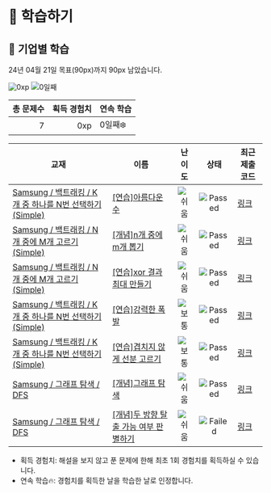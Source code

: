 # 📖 학습하기

## 🚀 기업별 학습
24년 04월 21일 목표(90px)까지 90px 남았습니다.

![0xp](https://img.shields.io/badge/EXP-0xp-%235cb85c.svg?for-the-badge)
![0일째](https://img.shields.io/badge/연속학습-0일째-%23E34F26.svg?for-the-badge)

|총 문제수|획득 경험치|연속 학습|
|---:|---:|---|
7|0xp|0일째❄️|

|교재|이름|난이도|상태|최근 제출 코드|
|---|---|:---:|:---:|---|
|[Samsung / 백트래킹 / K개 중 하나를 N번 선택하기(Simple)](https://www.codetree.ai/missions?missionId=13)|[[연습]아름다운 수](https://www.codetree.ai/missions/13/problems/beautiful-number)|![쉬움][easy]|![Passed][passed]|[링크](https://github.com/thingk0/codetree-TILs/blob/main/240421/%EC%95%84%EB%A6%84%EB%8B%A4%EC%9A%B4%20%EC%88%98/beautiful-number.py)|
|[Samsung / 백트래킹 / N개 중에 M개 고르기(Simple)](https://www.codetree.ai/missions?missionId=13)|[[개념]n개 중에 m개 뽑기](https://www.codetree.ai/missions/13/problems/n-choose-m)|![쉬움][easy]|![Passed][passed]|[링크](https://github.com/thingk0/codetree-TILs/blob/main/240421/n%EA%B0%9C%20%EC%A4%91%EC%97%90%20m%EA%B0%9C%20%EB%BD%91%EA%B8%B0/n-choose-m.py)|
|[Samsung / 백트래킹 / N개 중에 M개 고르기(Simple)](https://www.codetree.ai/missions?missionId=13)|[[연습]xor 결과 최대 만들기](https://www.codetree.ai/missions/13/problems/max-of-xor)|![쉬움][easy]|![Passed][passed]|[링크](https://github.com/thingk0/codetree-TILs/blob/main/240421/xor%20%EA%B2%B0%EA%B3%BC%20%EC%B5%9C%EB%8C%80%20%EB%A7%8C%EB%93%A4%EA%B8%B0/max-of-xor.py)|
|[Samsung / 백트래킹 / K개 중 하나를 N번 선택하기(Simple)](https://www.codetree.ai/missions?missionId=13)|[[연습]강력한 폭발](https://www.codetree.ai/missions/13/problems/strong-explosion)|![보통][medium]|![Passed][passed]|[링크](https://github.com/thingk0/codetree-TILs/blob/main/240421/%EA%B0%95%EB%A0%A5%ED%95%9C%20%ED%8F%AD%EB%B0%9C/strong-explosion.java)|
|[Samsung / 백트래킹 / K개 중 하나를 N번 선택하기(Simple)](https://www.codetree.ai/missions?missionId=13)|[[연습]겹치지 않게 선분 고르기](https://www.codetree.ai/missions/13/problems/select-segments-without-overlap)|![보통][medium]|![Passed][passed]|[링크](https://github.com/thingk0/codetree-TILs/blob/main/240421/%EA%B2%B9%EC%B9%98%EC%A7%80%20%EC%95%8A%EA%B2%8C%20%EC%84%A0%EB%B6%84%20%EA%B3%A0%EB%A5%B4%EA%B8%B0/select-segments-without-overlap.java)|
|[Samsung / 그래프 탐색 / DFS](https://www.codetree.ai/missions?missionId=13)|[[개념]그래프 탐색](https://www.codetree.ai/missions/13/problems/graph-traversal)|![쉬움][easy]|![Passed][passed]|[링크](https://github.com/thingk0/codetree-TILs/blob/main/240421/%EA%B7%B8%EB%9E%98%ED%94%84%20%ED%83%90%EC%83%89/graph-traversal.java)|
|[Samsung / 그래프 탐색 / DFS](https://www.codetree.ai/missions?missionId=13)|[[개념]두 방향 탈출 가능 여부 판별하기](https://www.codetree.ai/missions/13/problems/determine-escapableness-with-2-ways)|![쉬움][easy]|![Failed][failed]|[링크](https://github.com/thingk0/codetree-TILs/blob/main/240421/%EB%91%90%20%EB%B0%A9%ED%96%A5%20%ED%83%88%EC%B6%9C%20%EA%B0%80%EB%8A%A5%20%EC%97%AC%EB%B6%80%20%ED%8C%90%EB%B3%84%ED%95%98%EA%B8%B0/determine-escapableness-with-2-ways.py)|


* 획득 경험치: 해설을 보지 않고 푼 문제에 한해 최초 1회 경험치를 획득하실 수 있습니다.
* 연속 학습🔥: 경험치를 획득한 날을 학습한 날로 인정합니다.










[b5]: https://img.shields.io/badge/Bronze_5-%235D3E31.svg
[b4]: https://img.shields.io/badge/Bronze_4-%235D3E31.svg
[b3]: https://img.shields.io/badge/Bronze_3-%235D3E31.svg
[b2]: https://img.shields.io/badge/Bronze_2-%235D3E31.svg
[b1]: https://img.shields.io/badge/Bronze_1-%235D3E31.svg
[s5]: https://img.shields.io/badge/Silver_5-%23394960.svg
[s4]: https://img.shields.io/badge/Silver_4-%23394960.svg
[s3]: https://img.shields.io/badge/Silver_3-%23394960.svg
[s2]: https://img.shields.io/badge/Silver_2-%23394960.svg
[s1]: https://img.shields.io/badge/Silver_1-%23394960.svg
[g5]: https://img.shields.io/badge/Gold_5-%23FFC433.svg
[g4]: https://img.shields.io/badge/Gold_4-%23FFC433.svg
[g3]: https://img.shields.io/badge/Gold_3-%23FFC433.svg
[g2]: https://img.shields.io/badge/Gold_2-%23FFC433.svg
[g1]: https://img.shields.io/badge/Gold_1-%23FFC433.svg
[p5]: https://img.shields.io/badge/Platinum_5-%2376DDD8.svg
[p4]: https://img.shields.io/badge/Platinum_4-%2376DDD8.svg
[p3]: https://img.shields.io/badge/Platinum_3-%2376DDD8.svg
[p2]: https://img.shields.io/badge/Platinum_2-%2376DDD8.svg
[p1]: https://img.shields.io/badge/Platinum_1-%2376DDD8.svg
[passed]: https://img.shields.io/badge/Passed-%23009D27.svg
[failed]: https://img.shields.io/badge/Failed-%23D24D57.svg
[easy]: https://img.shields.io/badge/쉬움-%235cb85c.svg?for-the-badge
[medium]: https://img.shields.io/badge/보통-%23FFC433.svg?for-the-badge
[hard]: https://img.shields.io/badge/어려움-%23D24D57.svg?for-the-badge